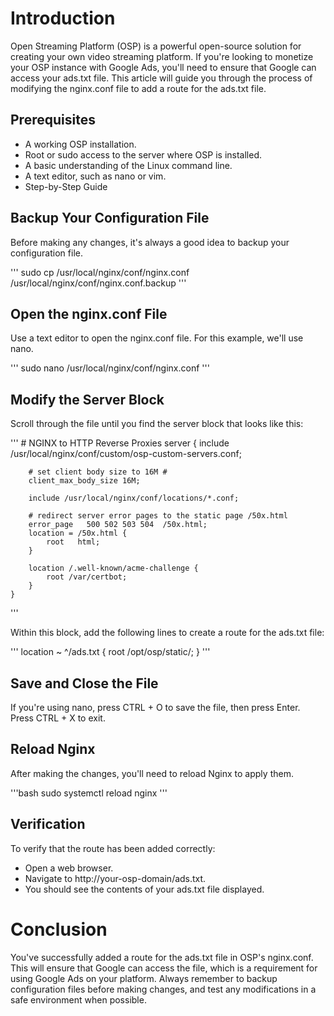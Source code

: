 # Introduction

Open Streaming Platform (OSP) is a powerful open-source solution for creating your own video streaming platform. If you're looking to monetize your OSP instance with Google Ads, you'll need to ensure that Google can access your ads.txt file. This article will guide you through the process of modifying the nginx.conf file to add a route for the ads.txt file.

## Prerequisites

- A working OSP installation.
- Root or sudo access to the server where OSP is installed.
- A basic understanding of the Linux command line.
- A text editor, such as nano or vim.
- Step-by-Step Guide

## Backup Your Configuration File

Before making any changes, it's always a good idea to backup your configuration file.

'''
    sudo cp /usr/local/nginx/conf/nginx.conf /usr/local/nginx/conf/nginx.conf.backup
'''

## Open the nginx.conf File

Use a text editor to open the nginx.conf file. For this example, we'll use nano.

'''
    sudo nano /usr/local/nginx/conf/nginx.conf
'''

## Modify the Server Block

Scroll through the file until you find the server block that looks like this:

'''
    # NGINX to HTTP Reverse Proxies
    server {
        include /usr/local/nginx/conf/custom/osp-custom-servers.conf;
    
        # set client body size to 16M #
        client_max_body_size 16M;
    
        include /usr/local/nginx/conf/locations/*.conf;
    
        # redirect server error pages to the static page /50x.html
        error_page   500 502 503 504  /50x.html;
        location = /50x.html {
            root   html;
        }
    
        location /.well-known/acme-challenge {
            root /var/certbot;
        }
    }
'''

Within this block, add the following lines to create a route for the ads.txt file:

'''
    location ~ ^/ads.txt {
        root /opt/osp/static/;
    }
'''

## Save and Close the File

If you're using nano, press CTRL + O to save the file, then press Enter. Press CTRL + X to exit.

## Reload Nginx

After making the changes, you'll need to reload Nginx to apply them.

'''bash
    sudo systemctl reload nginx
'''

## Verification

To verify that the route has been added correctly:

- Open a web browser.
- Navigate to http://your-osp-domain/ads.txt.
- You should see the contents of your ads.txt file displayed.

# Conclusion

You've successfully added a route for the ads.txt file in OSP's nginx.conf. This will ensure that Google can access the file, which is a requirement for using Google Ads on your platform. Always remember to backup configuration files before making changes, and test any modifications in a safe environment when possible.
